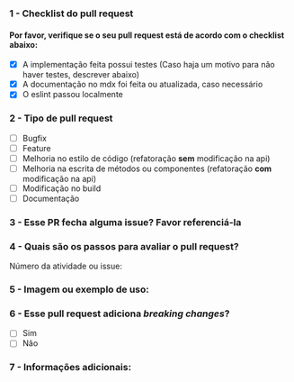 ### 1 - Checklist do pull request

#### Por favor, verifique se o seu pull request está de acordo com o checklist abaixo:

- [x] A implementação feita possui testes (Caso haja um motivo para não haver testes, descrever abaixo)
- [x] A documentação no mdx foi feita ou atualizada, caso necessário
- [x] O eslint passou localmente

### 2 - Tipo de pull request

- [ ] Bugfix
- [ ] Feature
- [ ] Melhoria no estilo de código (refatoração **sem** modificação na api)
- [ ] Melhoria na escrita de métodos ou componentes (refatoração **com** modificação na api)
- [ ] Modificação no build
- [ ] Documentação

### 3 - Esse PR fecha alguma issue? Favor referenciá-la

### 4 - Quais são os passos para avaliar o pull request?

Número da atividade ou issue:

### 5 - Imagem ou exemplo de uso:

### 6 - Esse pull request adiciona _breaking changes_?

- [ ] Sim
- [ ] Não

### 7 - Informações adicionais:
